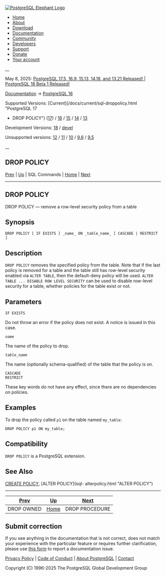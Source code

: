 [ ![PostgreSQL Elephant Logo](/media/img/about/press/elephant.png) ](/)

  * [Home](/ "Home")
  * [About](/about/ "About")
  * [Download](/download/ "Download")
  * [Documentation](/docs/ "Documentation")
  * [Community](/community/ "Community")
  * [Developers](/developer/ "Developers")
  * [Support](/support/ "Support")
  * [Donate](/about/donate/ "Donate")
  * [Your account](/account/ "Your account")

__

May 8, 2025: [ PostgreSQL 17.5, 16.9, 15.13, 14.18, and 13.21 Released! ](/about/news/postgresql-175-169-1513-1418-and-1321-released-3072/) | [ PostgreSQL 18 Beta 1 Released! ](/about/news/postgresql-18-beta-1-released-3070/)

[Documentation](/docs/ "Documentation") -> [PostgreSQL
16](/docs/16/index.html)

Supported Versions: [Current](/docs/current/sql-droppolicy.html "PostgreSQL 17
- DROP POLICY") ([17](/docs/17/sql-droppolicy.html "PostgreSQL 17 - DROP
POLICY")) / [16](/docs/16/sql-droppolicy.html "PostgreSQL 16 - DROP POLICY") /
[15](/docs/15/sql-droppolicy.html "PostgreSQL 15 - DROP POLICY") /
[14](/docs/14/sql-droppolicy.html "PostgreSQL 14 - DROP POLICY") /
[13](/docs/13/sql-droppolicy.html "PostgreSQL 13 - DROP POLICY")

Development Versions: [18](/docs/18/sql-droppolicy.html "PostgreSQL 18 - DROP
POLICY") / [devel](/docs/devel/sql-droppolicy.html "PostgreSQL devel - DROP
POLICY")

Unsupported versions: [12](/docs/12/sql-droppolicy.html "PostgreSQL 12 - DROP
POLICY") / [11](/docs/11/sql-droppolicy.html "PostgreSQL 11 - DROP POLICY") /
[10](/docs/10/sql-droppolicy.html "PostgreSQL 10 - DROP POLICY") /
[9.6](/docs/9.6/sql-droppolicy.html "PostgreSQL 9.6 - DROP POLICY") /
[9.5](/docs/9.5/sql-droppolicy.html "PostgreSQL 9.5 - DROP POLICY")

__

DROP POLICY  
---  
[Prev](sql-drop-owned.html "DROP OWNED")  | [Up](sql-commands.html "SQL Commands") | SQL Commands | [Home](index.html "PostgreSQL 16.9 Documentation") |  [Next](sql-dropprocedure.html "DROP PROCEDURE")  
  
* * *

## DROP POLICY

DROP POLICY — remove a row-level security policy from a table

## Synopsis

    
    
    DROP POLICY [ IF EXISTS ] _name_ ON _table_name_ [ CASCADE | RESTRICT ]
    

## Description

`DROP POLICY` removes the specified policy from the table. Note that if the
last policy is removed for a table and the table still has row-level security
enabled via `ALTER TABLE`, then the default-deny policy will be used. `ALTER
TABLE ... DISABLE ROW LEVEL SECURITY` can be used to disable row-level
security for a table, whether policies for the table exist or not.

## Parameters

`IF EXISTS`

    

Do not throw an error if the policy does not exist. A notice is issued in this
case.

_`name`_

    

The name of the policy to drop.

_`table_name`_

    

The name (optionally schema-qualified) of the table that the policy is on.

`CASCADE`  
`RESTRICT`

    

These key words do not have any effect, since there are no dependencies on
policies.

## Examples

To drop the policy called `p1` on the table named `my_table`:

    
    
    DROP POLICY p1 ON my_table;
    

## Compatibility

`DROP POLICY` is a PostgreSQL extension.

## See Also

[CREATE POLICY](sql-createpolicy.html "CREATE POLICY"), [ALTER POLICY](sql-
alterpolicy.html "ALTER POLICY")

* * *

[Prev](sql-drop-owned.html "DROP OWNED")  | [Up](sql-commands.html "SQL Commands") |  [Next](sql-dropprocedure.html "DROP PROCEDURE")  
---|---|---  
DROP OWNED  | [Home](index.html "PostgreSQL 16.9 Documentation") |  DROP PROCEDURE  
  
## Submit correction

If you see anything in the documentation that is not correct, does not match
your experience with the particular feature or requires further clarification,
please use [this form](/account/comments/new/16/sql-droppolicy.html/) to
report a documentation issue.

[Privacy Policy](/about/privacypolicy) | [Code of Conduct](/about/policies/coc/) | [About PostgreSQL](/about/) | [Contact](/about/contact/)  

Copyright (C) 1996-2025 The PostgreSQL Global Development Group

